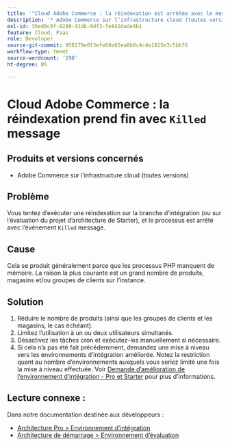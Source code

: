 ```yaml
---
title: '"Cloud Adobe Commerce : la réindexation est arrêtée avec le message "Tué"'
description: '* Adobe Commerce sur l’infrastructure cloud (toutes versions)'
exl-id: 36ed9c9f-8280-41db-9df3-fe842dade4b1
feature: Cloud, Paas
role: Developer
source-git-commit: 958179e0f3efe08e65ea8b0c4c4e1015e3c5bb76
workflow-type: tm+mt
source-wordcount: '198'
ht-degree: 0%

---
```


# Cloud Adobe Commerce : la réindexation prend fin avec `Killed` message

## Produits et versions concernés

* Adobe Commerce sur l’infrastructure cloud (toutes versions)

## Problème

Vous tentez d’exécuter une réindexation sur la branche d’intégration (ou sur l’évaluation du projet d’architecture de Starter), et le processus est arrêté avec l’événement `Killed` message.

## Cause

Cela se produit généralement parce que les processus PHP manquent de mémoire.
La raison la plus courante est un grand nombre de produits, magasins et/ou groupes de clients sur l’instance.

## Solution

1. Réduire le nombre de produits (ainsi que les groupes de clients et les magasins, le cas échéant).
1. Limitez l’utilisation à un ou deux utilisateurs simultanés.
1. Désactivez les tâches cron et exécutez-les manuellement si nécessaire.
1. Si cela n’a pas été fait précédemment, demandez une mise à niveau vers les environnements d’intégration améliorée. Notez la restriction quant au nombre d’environnements auxquels vous seriez limité une fois la mise à niveau effectuée. Voir [Demande d’amélioration de l’environnement d’intégration - Pro et Starter](/help/announcements/adobe-commerce-announcements/integration-environment-enhancement-request-pro-and-starter.md) pour plus d’informations.

## Lecture connexe :

Dans notre documentation destinée aux développeurs :

* [Architecture Pro > Environnement d’intégration](https://devdocs.magento.com/cloud/architecture/pro-architecture.html#cloud-arch-int)
* [Architecture de démarrage > Environnement d’évaluation](https://devdocs.magento.com/cloud/architecture/starter-architecture.html#cloud-arch-stage)
